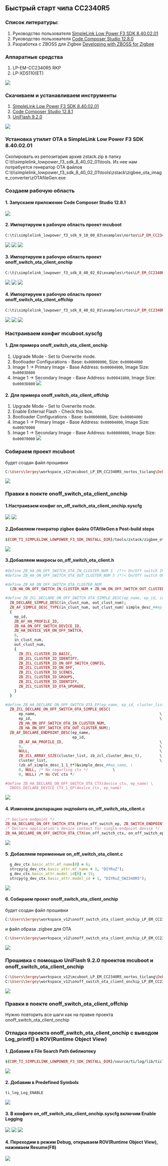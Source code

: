 ## Быстрый старт чипа CC2340R5
### Список литературы:
1. Руководство пользователя [SimpleLink Low Power F3 SDK 8.40.02.01](https://software-dl.ti.com/simplelink/esd/simplelink_lowpower_f3_sdk/8.40.02.01/exports/docs/zigbee/html/zboss-guide/index-cc23xx.html)
2. Руководство пользователя [Code Composer Studio 12.8.0 ](https://software-dl.ti.com/ccs/esd/documents/users_guide_12.8.0/ccs_getting-started.html)
3. Разработка с ZBOSS для Zigbee [Developing with ZBOSS for Zigbee](https://software-dl.ti.com/simplelink/esd/simplelink_lowpower_f3_sdk/9.11.00.18/exports/docs/third_party/zboss_r23/doxygen/html/index.html)
### Аппаратные средства
1. LP-EM-CC2340R5 RKP
2. LP-XDS110(ET)
   
  ![](/images/photo_2025-07-07_22-03-15.jpg)
### Скачиваем и устанавливаем инструменты
1. [SimpleLink Low Power F3 SDK 8.40.02.01](https://dr-download.ti.com/software-development/software-development-kit-sdk/MD-emMPuXshOG/8.40.02.01/simplelink_lowpower_f3_sdk_8_40_02_01.exe)
2. [Code Composer Studio 12.8.1](https://dr-download.ti.com/software-development/ide-configuration-compiler-or-debugger/MD-J1VdearkvK/12.8.1/CCS12.8.1.00005_win64.zip)
3. [UniFlash 9.2.0](https://dr-download.ti.com/software-development/software-programming-tool/MD-QeJBJLj8gq/9.2.0/uniflash_sl.9.2.0.5300.exe)

  ![](/images/2025-07-08_111020.png)
### Установка утилит OTA в SimpleLink Low Power F3 SDK 8.40.02.01
  Скопировать из репозитария архив zstack.zip в папку C:\ti\simplelink_lowpower_f3_sdk_8_40_02_01\tools.
  Из нее нам потребуется генератор OTA файлов C:\ti\simplelink_lowpower_f3_sdk_8_40_02_01\tools\zstack\zigbee_ota_image_converter\zOTAfileGen.exe
### Создаем рабочую область
#### 1. Запускаем приложение Code Composer Studio 12.8.1
  ![](/images/2025-07-07_175618.png)
#### 2. Импортируем в рабочую область проект mcuboot
```ruby
C:\ti\simplelink_lowpower_f3_sdk_9_10_00_83\examples\nortos\LP_EM_CC2340R5\mcuboot\mcuboot\ticlang
```
  ![](/images/2025-07-07_180639.png)
  ![](/images/2025-07-07_184241.png)
  ![](/images/2025-07-07_184620.png)
#### 3. Импортируем в рабочую область проект onoff_switch_ota_client_onchip
```ruby
C:\ti\simplelink_lowpower_f3_sdk_8_40_02_01\examples\rtos\LP_EM_CC2340R5\zigbee\onoff_switch_ota_client_onchip\freertos\ticlang
```
  ![](/images/2025-07-07_180639.png)
  ![](/images/2025-07-07_185545.png)
  ![](/images/2025-07-07_185742.png)
#### 4. Импортируем в рабочую область проект onoff_switch_ota_client_offchip
```ruby
C:\ti\simplelink_lowpower_f3_sdk_8_40_02_01\examples\rtos\LP_EM_CC2340R5\zigbee\onoff_switch_ota_client_offchip\freertos\ticlang
```
  ![](/images/2025-07-07_180639.png)
  ![](/images/2025-07-07_190403.png)
  ![](/images/2025-07-07_190522.png)

### Настраиваем конфиг mcuboot.syscfg
#### 1. Для примера onoff_switch_ota_client_onchip
   1. Upgrade Mode - Set to Overwrite mode.
   2. Bootloader Configurations - Base: ```0x00000000```, Size: ```0x00004000```
   3. Image 1 -> Primary Image - Base Address: ```0x00004000```, Image Size: ```0x0003D800```
   4. Image 1 -> Secondary Image - Base Address: ```0x00041800```, Image Size: ```0x0003D800```
![](/images/2025-07-07_192122.png)
#### 2. Для примера onoff_switch_ota_client_offchip
   1. Upgrade Mode - Set to Overwrite mode.
   2. Enable External Flash - Check this box.
   3. Bootloader Configurations - Base: ```0x00000000```, Size: ```0x00004000```
   4. Image 1 -> Primary Image - Base Address: ```0x00004000```, Image Size: ```0x00070000```
   5. Image 1 -> Secondary Image - Base Address: ```0x00000000```, Image Size: ```0x00070000```
![](/images/2025-07-07_193615.png)
### Собираем проект mcuboot
будет создан файл прошивки 
```ruby
C:\Users\Sergey\workspace_v12\mcuboot_LP_EM_CC2340R5_nortos_ticlang\Debug\mcuboot_LP_EM_CC2340R5_nortos_ticlang.hex
```
![](/images/2025-07-07_194940.png)
### Правки в поекте onoff_switch_ota_client_onchip
#### 1.Настраиваем конфиг on_off_switch_ota_client_onchip.syscfg
  ![](/images/2025-07-07_211623.png)
  ![](/images/2025-07-07_205929.png)
#### 2.Добавляем генератор zigbee файла OTAfileGen в Post-build steps
```ruby
${COM_TI_SIMPLELINK_LOWPOWER_F3_SDK_INSTALL_DIR}/tools/zstack/zigbee_ota_image_converter/zOTAfileGen ${BuildDirectory}/${BuildArtifactFileBaseName}_ota.bin ${BuildDirectory}/    BEBE 2340 00000002
```
  ![](/images/2025-07-07_203635.png)
#### 3.Добавляем макросы on_off_switch_ota_client.h
```ruby
#define ZB_HA_ON_OFF_SWITCH_OTA_IN_CLUSTER_NUM 3  /*!< On/Off switch IN clusters number */
#define ZB_HA_ON_OFF_SWITCH_OTA_OUT_CLUSTER_NUM 5 /*!< On/Off switch OUT clusters number */

#define ZB_HA_ON_OFF_SWITCH_OTA_CLUSTER_NUM                                      \
  (ZB_HA_ON_OFF_SWITCH_IN_CLUSTER_NUM + ZB_HA_ON_OFF_SWITCH_OUT_CLUSTER_NUM)

#define ZB_ZCL_DECLARE_ON_OFF_SWITCH_OTA_SIMPLE_DESC(ep_name, ep_id, in_clust_num, out_clust_num) \
  ZB_DECLARE_SIMPLE_DESC(in_clust_num, out_clust_num);                                        \
  ZB_AF_SIMPLE_DESC_TYPE(in_clust_num, out_clust_num) simple_desc_##ep_name =                 \
  {                                                                                           \
    ep_id,                                                                                    \
    ZB_AF_HA_PROFILE_ID,                                                                      \
    ZB_HA_ON_OFF_SWITCH_DEVICE_ID,                                                            \
    ZB_HA_DEVICE_VER_ON_OFF_SWITCH,                                                           \
    0,                                                                                        \
    in_clust_num,                                                                             \
    out_clust_num,                                                                            \
    {                                                                                         \
      ZB_ZCL_CLUSTER_ID_BASIC,                                                                \
      ZB_ZCL_CLUSTER_ID_IDENTIFY,                                                             \
      ZB_ZCL_CLUSTER_ID_ON_OFF_SWITCH_CONFIG,                                                 \
      ZB_ZCL_CLUSTER_ID_ON_OFF,                                                               \
      ZB_ZCL_CLUSTER_ID_SCENES,                                                               \
      ZB_ZCL_CLUSTER_ID_GROUPS,                                         \
      ZB_ZCL_CLUSTER_ID_IDENTIFY,                                       \
      ZB_ZCL_CLUSTER_ID_OTA_UPGRADE,                                       \
    }                                                                                         \
  }

#define ZB_HA_DECLARE_ON_OFF_SWITCH_OTA_EP(ep_name, ep_id, cluster_list) \
  ZB_ZCL_DECLARE_ON_OFF_SWITCH_OTA_SIMPLE_DESC(                          \
      ep_name,                                                       \
      ep_id,                                                         \
      ZB_HA_ON_OFF_SWITCH_OTA_IN_CLUSTER_NUM,                            \
      ZB_HA_ON_OFF_SWITCH_OTA_OUT_CLUSTER_NUM);                          \
  ZB_AF_DECLARE_ENDPOINT_DESC(ep_name,                                  \
                              ep_id,                                    \
      ZB_AF_HA_PROFILE_ID,                                           \
      0,                                                             \
      NULL,                                                          \
      ZB_ZCL_ARRAY_SIZE(cluster_list, zb_zcl_cluster_desc_t),        \
      cluster_list,                                                  \
      (zb_af_simple_desc_1_1_t*)&simple_desc_##ep_name, \
      0, NULL, /* No reporting ctx */           \
      0, NULL) /* No CVC ctx */

#define ZB_HA_DECLARE_ON_OFF_SWITCH_OTA_CTX(device_ctx, ep_name) \
  ZBOSS_DECLARE_DEVICE_CTX_1_EP(device_ctx, ep_name)
```
  ![](/images/2025-07-07_201728.png)
#### 4. Изменяем декларацию эндпойнта on_off_switch_ota_client.c
```ruby
/* Declare endpoint */
ZB_HA_DECLARE_ON_OFF_SWITCH_OTA_EP(on_off_switch_ep, ZB_SWITCH_ENDPOINT, on_off_switch_clusters);
/* Declare application's device context for single-endpoint device */
ZB_HA_DECLARE_ON_OFF_SWITCH_OTA_CTX(on_off_switch_ctx, on_off_switch_ep);
```
  ![](/images/2025-07-07_202253.png)
#### 5. Добавляем переменные on_off_switch_ota_client.c
```ruby
  g_dev_ctx.basic_attr.mf_name[0] = 6;
  strcpy(g_dev_ctx.basic_attr.mf_name + 1, "DIYRuZ");
  g_dev_ctx.basic_attr.model_id[0] = 15;
  strcpy(g_dev_ctx.basic_attr.model_id + 1, "DIYRuZ_SW2340R5");
```
  ![](/images/2025-07-07_202656.png)
#### 6. Собираем проект onoff_switch_ota_client_onchip
будет создан файл прошивки 
```ruby
C:\Users\Sergey\workspace_v12\onoff_switch_ota_client_onchip_LP_EM_CC2340R5_freertos_ticlang\Debug\onoff_switch_ota_client_onchip_LP_EM_CC2340R5_freertos_ticlang_ota.bin
```
и файл образа .zigbee для OTA
```ruby
C:\Users\Sergey\workspace_v12\onoff_switch_ota_client_onchip_LP_EM_CC2340R5_freertos_ticlang\Debug\BEBE-2340-00000002.zigbee
```
  ![](/images/2025-07-07_205148.png)
### Прошивка с помощью UniFlash 9.2.0 проектов mcuboot и onoff_switch_ota_client_onchip
```ruby
C:\Users\Sergey\workspace_v12\mcuboot_LP_EM_CC2340R5_nortos_ticlang\Debug\mcuboot_LP_EM_CC2340R5_nortos_ticlang.hex
C:\Users\Sergey\workspace_v12\onoff_switch_ota_client_onchip_LP_EM_CC2340R5_freertos_ticlang\Debug\onoff_switch_ota_client_onchip_LP_EM_CC2340R5_freertos_ticlang_ota.bin
```
   ![](/images/2025-07-08_104419.png)
### Правки в поекте onoff_switch_ota_client_offchip
  Нужно повторить все шаги как на правке проекта onoff_switch_ota_client_onchip
### Отладка проекта onoff_switch_ota_client_onchip с выводом Log_printf() в ROV(Runtime Object View)
#### 1. Добавим в File Search Path библиотеку
```ruby
${COM_TI_SIMPLELINK_LOWPOWER_F3_SDK_INSTALL_DIR}/source/ti/log/lib/ticlang/m0p/log_cc23x0r5.a
```
![](/images/2025-07-08_113744.png)
#### 2. Добавим в Predefined Symbols 
```ruby
ti_log_Log_ENABLE
```
![](/images/2025-07-08_114948.png)
#### 3. В конфиге on_off_switch_ota_client_onchip.syscfg включим Enable Logging
![](/images/2025-07-08_120136.png)
![](/images/2025-07-08_120626.png)
![](/images/2025-07-08_121233.png)
#### 4. Переходим в режим Debug, открываем ROV(Runtime Object View), нажимаем Resume(F8)
![](/images/2025-07-08_122417.png)
